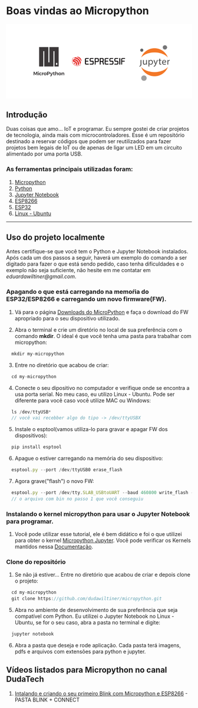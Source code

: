 
# Boas vindas ao Micropython

<div align="center">
  <img src="./Figures/logos.svg" width="800"  alt="logos"/>
</div>

## Introdução

Duas coisas que amo... IoT e programar. Eu sempre gostei de criar projetos de tecnologia, ainda mais com microcontroladores. Esse é um repositório destinado a reservar códigos que podem ser reutilizados para fazer projetos bem legais de IoT ou de apenas de ligar um LED em um circuito alimentado por uma porta USB. 

### As ferramentas principais utilizadas foram:

1. [Micropython](https://micropython.org/)<br>
2. [Python](https://www.python.org/)<br>
3. [Jupyter Notebook](https://jupyter.org/)<br>
4. [ESP8266](https://nodemcu.readthedocs.io/en/release/)<br>
5. [ESP32](https://docs.espressif.com/projects/esp-idf/en/latest/esp32/)<br>
6. [Linux - Ubuntu](https://ubuntu.com/)<br>
---
## Uso do projeto localmente

Antes certifique-se que você tem o Python e Jupyter Notebook instalados. Após cada um dos passos a seguir, haverá um exemplo do comando a ser digitado para fazer o que está sendo pedido, caso tenha dificuldades e o exemplo não seja suficiente, não hesite em me contatar em _eduardawiltiner@gmail.com_.

### Apagando o que está carregando na memoŕia do ESP32/ESP8266 e carregando um novo firmware(FW).

1. Vá para o página [Downloads do MicroPython](http://micropython.org/download#esp8266) e faça o download do FW apropriado para o seu dispositivo utilizado.


2. Abra o terminal e crie um diretório no local de sua preferência com o comando **mkdir**. O ideal é que você tenha uma pasta para trabalhar com micropython:
```javascript
  mkdir my-micropython
```

3. Entre no diretório que acabou de criar:
```javascript
  cd my-micropython
```

4. Conecte o seu dipositivo no computador e verifique onde se encontra a usa porta serial. No meu caso, eu utilizo Linux - Ubuntu. Pode ser diferente para você caso você utilize MAC ou Windows:
```javascript
  ls /dev/ttyUSB*
  // você vai recebber algo do tipo -> /dev/ttyUSBX
```

5. Instale o esptool(vamos utiliza-lo para gravar e apagar FW dos dispositivos):
```javascript
  pip install esptool
```

6. Apague o estiver carregando na memória do seu dispositivo:
```javascript
  esptool.py --port /dev/ttyUSB0 erase_flash
```

7. Agora grave("flash") o novo FW:
```javascript
  esptool.py --port /dev/tty.SLAB_USBtoUART --baud 460800 write_flash --flash_size=detect 0 nome-do-arquivo-que-baixou.9.4.bin
  // o arquivo com bin no passo 1 que você conseguiu
```
### Instalando o kernel micropython para usar o Jupyter Notebook para programar.

1. Você pode utilizar esse tutorial, ele é bem didático e foi o que utilizei para obter o kernel [Micropython Jupyter](https://github.com/goatchurchprime/jupyter_micropython_kernel/). Você pode verificar os Kernels mantidos nessa [Documentação](http://jupyter.org/documentation).


### Clone do repositório

1. Se não já estiver... Entre no diretório que acabou de criar e depois clone o projeto:
```javascript
  cd my-micropython
  git clone https://github.com/dudawiltiner/micropython.git
```

5. Abra no ambiente de desenvolvimento de sua preferência que seja compatível com Python. Eu utilizei o Jupyter Notebook no Linux - Ubuntu, se for o seu caso, abra a pasta no terminal e digite:
```javascript
  jupyter notebook
```
6. Abra a pasta que deseja e rode aplicação. Cada pasta terá imagens, pdfs e arquivos com extensões para python e jupyter. 

## Vídeos listados para Micropython no canal DudaTech

1. [Intalando e criando o seu primeiro Blink com Micropython e ESP8266]('yiu') - PASTA BLINK + CONNECT
